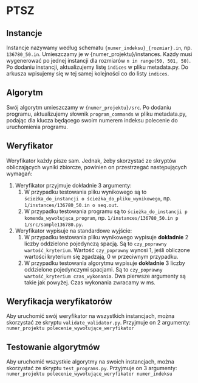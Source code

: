 # PTSZ

## Instancje
Instancje nazywamy według schematu `{numer_indeksu}_{rozmiar}.in`, np. `136780_50.in`. Umieszczamy je w {numer_projektu}/instances. Każdy musi wygenerować po jednej instancji dla rozmiarów `n in range(50, 501, 50)`. Po dodaniu instancji, aktualizujemy listę `indices` w pliku metadata.py. Do arkusza wpisujemy się w tej samej kolejności co do listy `indices`.

## Algorytm
Swój algorytm umieszczamy w `{numer_projektu}/src`. Po dodaniu programu, aktualizujemy słownik `program_commands` w pliku metadata.py, podając dla klucza będącego swoim numerem indeksu polecenie do uruchomienia programu.

## Weryfikator
Weryfikator każdy pisze sam. Jednak, żeby skorzystać ze skryptów obliczających wyniki zbiorcze, powinien on przestrzegać następujących wymagań:
1. Weryfikator przyjmuje dokładnie 3 argumenty:
    1. W przypadku testowania pliku wynikowego są to `ścieżka_do_instancji o ścieżka_do_pliku_wynikowego`, np. `1/instances/136780_50.in o seq.out`.
    1. W przypadku testowania programu są to `ścieżka_do_instancji p komenda_wywołująca_program`, np. `1/instances/136780_50.in p 1/src/sample136780.py`.
1. Weryfikator wypisuje na standardowe wyjście:
    1. W przypadku testowania pliku wynikowego wypisuje **dokładnie** 2 liczby oddzielone pojedynczą spacją. Są to `czy_poprawny wartość_kryterium`. Wartość `czy_poprawny` wynosi 1, jeśli obliczone wartości kryterium się zgadzają, 0 w przeciwnym przypadku.
    1. W przypadku testowania algorytmu wypisuje **dokładnie** 3 liczby oddzielone pojedynczymi spacjami. Są to `czy_poprawny wartość_kryterium czas_wykonania`. Dwa pierwsze argumenty są takie jak powyżej. Czas wykonania zwracamy w ms.

## Weryfikacja weryfikatorów
Aby uruchomić swój weryfikator na wszystkich instancjach, można skorzystać ze skryptu `validate_validator.py`. Przyjmuje on 2 argumenty: `numer_projektu polecenie_wywołujące_weryfikator`

## Testowanie algorytmów
Aby uruchomić wszystkie algorytmy na swoich instancjach, można skorzystać ze skryptu `test_programs.py`. Przyjmuje on 3 argumenty: `numer_projektu polecenie_wywołujące_weryfikator numer_indeksu`